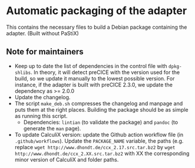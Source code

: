 # Automatic packaging of the adapter

This contains the necessary files to build a Debian package containing the adapter. (Built without PaStiX)

## Note for maintainers 

- Keep up to date the list of dependencies in the control file with `dpkg-shlibs`. In theory, it will detect preCICE with the version used for the build, so we update it manually to the lowest possible version. For instance, if the adapter is built with preCICE 2.3.0, we update the dependency as >= 2.0.0
- Update the changelog.
- The script `make_deb.sh` compresses the changelog and manpage and puts them at the right places. Building the package should be as simple as running this script.
    - Dependencies: `lintian` (to validate the package) and `pandoc` (to generate the `man` page).
- To update CalculiX version: update the Github action workflow file (in `.github/workflows`). Update the `PACKAGE_NAME` variable, the paths (e.g. replace `wget http://www.dhondt.de/ccx_2.17.src.tar.bz2` by `wget http://www.dhondt.de/ccx_2.XX.src.tar.bz2` with XX the corresponding minor version of CalculiX and folder paths.
